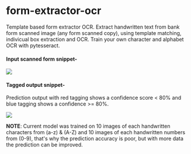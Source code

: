 # form-extractor-ocr

Template based form extractor OCR. 
Extract handwritten text from bank form scanned image (any form scanned copy), using template matching, indivicual box extraction and OCR.
Train your own character and alphabet OCR with pytesseract.
</br>

#### Input scanned form snippet-
<img src="https://user-images.githubusercontent.com/12294956/47312583-697cfe00-d65a-11e8-930a-e15fd67a5bb1.png">

#### Tagged output snippet-
Prediction output with red tagging shows a confidence score < 80% and blue tagging shows a confidence >= 80%.

<img src="https://user-images.githubusercontent.com/12294956/47312584-697cfe00-d65a-11e8-95f7-5554a04bb0b8.png">

</br>

<b>NOTE</b>: Current model was trained on 10 images of each handwritten characters from (a-z) & (A-Z) and 10 images of each handwritten numbers from (0-9), that's why the prediction accuracy is poor, but with more data the prediction can be improved.

